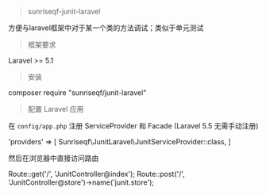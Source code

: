 > sunriseqf-junit-laravel

方便与laravel框架中对于某一个类的方法调试；类似于单元测试

> 框架要求

Laravel >= 5.1

> 安装

composer require "sunriseqf/junit-laravel"

> 配置
> Laravel 应用

在 `config/app.php` 注册 ServiceProvider 和 Facade (Laravel 5.5 无需手动注册)

'providers' => [
    Sunriseqf\JunitLaravel\JunitServiceProvider::class,
]

然后在浏览器中直接访问路由

Route::get('/', 'JunitController@index');
Route::post('/', 'JunitController@store')->name('junit.store');